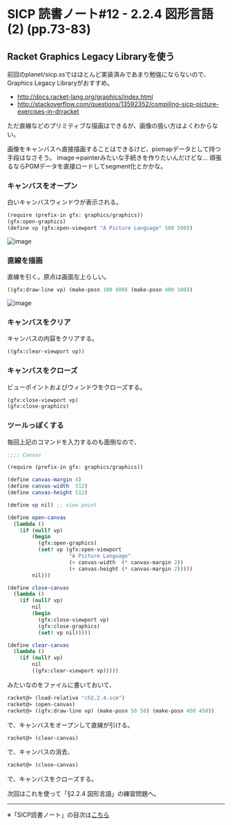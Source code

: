 SICP 読書ノート#12 - 2.2.4 図形言語(2) (pp.73-83)
======================================

Racket Graphics Legacy Libraryを使う
--------------------------------

前回のplanet/sicp.ssではほとんど実装済みであまり勉強にならないので、Graphics Legacy Libraryがおすすめ。

- http://docs.racket-lang.org/graphics/index.html
- http://stackoverflow.com/questions/13592352/compiling-sicp-picture-exercises-in-drracket

ただ直線などのプリミティブな描画はできるが、画像の扱い方はよくわからない。

画像をキャンバスへ直接描画することはできるけど、pixmapデータとして持つ手段はなさそう。
image->painterみたいな手続きを作りたいんだけどな… 頑張るならPGMデータを直接ロードしてsegment化とかかな。


### キャンバスをオープン

白いキャンバスウィンドウが表示される。

```scheme
(require (prefix-in gfx: graphics/graphics))
(gfx:open-graphics)
(define vp (gfx:open-viewport "A Picture Language" 500 500))
```

![image](https://farm4.staticflickr.com/3897/14587251766_eea9ff4d09_o_d.png)

### 直線を描画

直線を引く。原点は画面左上らしい。

```scheme
((gfx:draw-line vp) (make-posn 100 400) (make-posn 400 100))
```

![image](https://farm3.staticflickr.com/2916/14610261545_f45fd6b812_o_d.png)

### キャンバスをクリア

キャンバスの内容をクリアする。

```scheme
((gfx:clear-viewport vp))
```

### キャンバスをクローズ

ビューポイントおよびウィンドウをクローズする。

```scheme
(gfx:close-viewport vp)
(gfx:close-graphics)
```

### ツールっぽくする

毎回上記のコマンドを入力するのも面倒なので、

```scheme
;;;; Canvas

(require (prefix-in gfx: graphics/graphics))

(define canvas-margin 4)
(define canvas-width  512)
(define canvas-height 512)

(define vp nil) ;; view point

(define open-canvas
  (lambda ()
	(if (null? vp)
		(begin
		  (gfx:open-graphics)
		  (set! vp (gfx:open-viewport
					"A Picture Language"
					(+ canvas-width  (* canvas-margin 2))
					(+ canvas-height (* canvas-margin 2)))))
		nil)))

(define close-canvas
  (lambda ()
	(if (null? vp)
		nil
		(begin
		  (gfx:close-viewport vp)
		  (gfx:close-graphics)
		  (set! vp nil)))))

(define clear-canvas
  (lambda ()
	(if (null? vp)
		nil
		((gfx:clear-viewport vp)))))
```

みたいなのをファイルに書いておいて、

```scheme
racket@> (load-relative "ch2.2.4.scm")
racket@> (open-canvas)
racket@> ((gfx:draw-line vp) (make-posn 50 50) (make-posn 450 450))
```

で、キャンバスをオープンして直線が引ける。

```scheme
racket@> (clear-canvas)
```

で、キャンバスの消去、

```scheme
racket@> (close-canvas)
```

で、キャンバスをクローズする。


次回はこれを使って「§2.2.4 図形言語」の練習問題へ。



--------------------------------

※「SICP読書ノート」の目次は[こちら](/entry/sicp/index)

